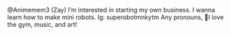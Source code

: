 @Animemem3 (Zay)
I’m interested in starting my own business.
I wanna learn how to make mini robots.
Ig: superobotmnkytm
Any pronouns,
💪I love the gym, music, and art!

